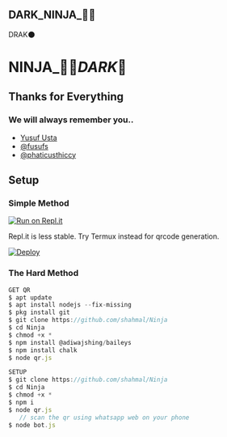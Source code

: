## DARK_NINJA_🐱‍👤

DRAK🌑
 
# NINJA_🐱‍👤_DARK_🔱
## Thanks for Everything 
### We will always remember you..

- [Yusuf Usta](https://github.com/yusufusta)
- [@fusufs](https://t.me/fusufs)
- [@phaticusthiccy](https://github.com/phaticusthiccy)

## Setup
### Simple Method
[![Run on Repl.it](https://repl.it/badge/github/quiec/whatsasena)](https://repl.it/@phaticusthiccy/WhatsAsena-QR)

Repl.it is less stable. Try Termux instead for qrcode generation.


[![Deploy](https://www.herokucdn.com/deploy/button.svg)](https://heroku.com/deploy?template=https://github.com/shahmal/Ninja.git:/)

### The Hard Method
```js
GET QR
$ apt update
$ apt install nodejs --fix-missing
$ pkg install git
$ git clone https://github.com/shahmal/Ninja
$ cd Ninja
$ chmod +x *
$ npm install @adiwajshing/baileys
$ npm install chalk
$ node qr.js

SETUP
$ git clone https://github.com/shahmal/Ninja
$ cd Ninja
$ chmod +x *
$ npm i
$ node qr.js
   // scan the qr using whatsapp web on your phone
$ node bot.js
```

